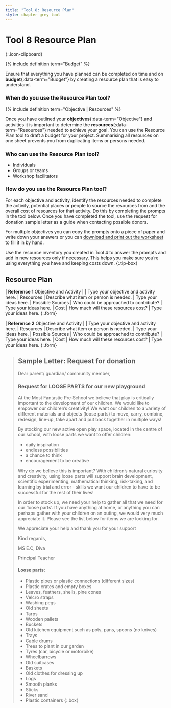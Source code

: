```yaml
---
title: "Tool 8: Resource Plan"
style: chapter grey tool
---
```


# **Tool 8** Resource Plan
{:.icon-clipboard}

{% include definition term="Budget" %}

Ensure that everything you have planned can be completed on time and on **budget**{:data-term="Budget"} by creating a resource plan that is easy to understand.

### When do you use the Resource Plan tool?

{% include definition term="Objective | Resources" %}

Once you have outlined your **objectives**{:data-term="Objective"} and activities it is important to determine the **resources**{:data-term="Resources"} needed to achieve your goal. You can use the Resource Plan tool to draft a budget for your project. Summarising all resources on one sheet prevents you from duplicating items or persons needed.

### Who can use the Resource Plan tool?

-   Individuals
-   Groups or teams
-   Workshop facilitators

### How do you use the Resource Plan tool?

For each objective and activity, identify the resources needed to complete the activity, potential places or people to source the resources from and the overall cost of resources for that activity. Do this by completing the prompts in the tool below. Once you have completed the tool, use the request for donation sample letter as a guide when contacting possible donors.

For multiple objectives you can copy the prompts onto a piece of paper and write down your answers or you can [download and print out the worksheet](aw-resource-plan) to fill it in by hand.

Use the resource inventory you created in Tool 4 to answer the prompts and add in new resources only if necessary. This helps you make sure you’re using everything you have and keeping costs down.
{:.tip-box}

## Resource Plan

| **Reference 1** Objective and Activity |  | Type your objective and activity here.
| Resources | Describe what item or person is needed. | Type your ideas here.
| Possible Sources | Who could be approached to contribute? | Type your ideas here.
| Cost | How much will these resources cost? | Type your ideas here.
{:.form}

| **Reference 2** Objective and Activity |   | Type your objective and activity here.
| Resources | Describe what item or person is needed. | Type your ideas here.
| Possible Sources | Who could be approached to contribute? | Type your ideas here.
| Cost | How much will these resources cost? | Type your ideas here.
{:.form}

> ## Sample Letter: Request for donation
> 
> Dear parent/ guardian/ community member,
> 
> ### Request for LOOSE PARTS for our new playground
> 
> At the Most Fantastic Pre‐School we believe that play is critically important to the development of our children. We would like to empower our children’s creativity! We want our children to a variety of different materials and objects (loose parts) to move, carry, combine, redesign, line‐up, take apart and put back together in multiple ways!
> 
> By stocking our new active open play space, located in the centre of our school, with loose parts we want to offer children:
> 
> -   daily inspiration
> -   endless possibilities
> -   a chance to think
> -   encouragement to be creative
> 
> Why do we believe this is important? With children’s natural curiosity and creativity, using loose parts will support brain development, scientific experimenting, mathematical thinking, risk-taking, and learning by trial and error ‐ skills we want our children to have to be successful for the rest of their lives!
> 
> In order to stock up, we need your help to gather all that we need for our ‘loose parts’. If you have anything at home, or anything you can perhaps gather with your children on an  outing, we would very much appreciate it. Please see the list below for items we are looking for.
> 
> We appreciate your help and thank you for your support
> 
> Kind regards,
> 
> MS E.C, Diva
> 
> Principal Teacher
> 
> #### Loose parts:
> 
> -   Plastic pipes or plastic connections (different sizes)
> -   Plastic crates and empty boxes
> -   Leaves, feathers, shells, pine cones
> -   Velcro straps
> -   Washing pegs
> -   Old sheets
> -   Tarps
> -   Wooden pallets
> -   Buckets
> -   Old kitchen equipment such as pots, pans, spoons (no knives)
> -   Trays
> -   Cable drums
> -   Trees to plant in our garden
> -   Tyres (car, bicycle or motorbike)
> -   Wheelbarrows
> -   Old suitcases
> -   Baskets
> -   Old clothes for dressing up
> -   Logs
> -   Smooth planks
> -   Sticks
> -   River sand
> -   Plastic containers
{:.box}
